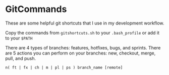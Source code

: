 # GitCommands

These are some helpful git shortcuts that I use in my development workflow.

Copy the commands from `gitshortcuts.sh` to your `.bash_profile` or add it to your `$PATH`

There are 4 types of branches: features, hotfixes, bugs, and sprints.
There are 5 actions you can perform on your branches: new, checkout, merge, pull, and push.

`n( ft | fx | ch | m | pl | ps ) branch_name [remote]`
